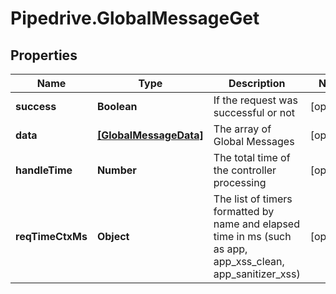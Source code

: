 # Pipedrive.GlobalMessageGet

## Properties

Name | Type | Description | Notes
------------ | ------------- | ------------- | -------------
**success** | **Boolean** | If the request was successful or not | [optional] 
**data** | [**[GlobalMessageData]**](GlobalMessageData.md) | The array of Global Messages | [optional] 
**handleTime** | **Number** | The total time of the controller processing | [optional] 
**reqTimeCtxMs** | **Object** | The list of timers formatted by name and elapsed time in ms (such as app, app_xss_clean, app_sanitizer_xss) | [optional] 


